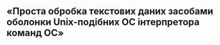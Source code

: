 <h2>«Проста обробка текстових даних засобами оболонки Unix-подібних
ОС інтерпретора команд ОС»</h2>

